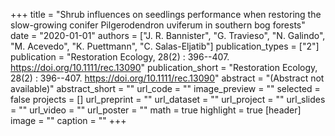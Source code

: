 +++
title = "Shrub influences on seedlings performance when restoring the slow-growing conifer Pilgerodendron uviferum in southern bog forests"
date = "2020-01-01"
authors = ["J. R. Bannister", "G. Travieso", "N. Galindo", "M. Acevedo", "K. Puettmann", "C. Salas-Eljatib"]
publication_types = ["2"]
publication = "Restoration Ecology, 28(2) : 396--407. https://doi.org/10.1111/rec.13090"
publication_short = "Restoration Ecology, 28(2) : 396--407. https://doi.org/10.1111/rec.13090"
abstract = "(Abstract not available)"
abstract_short = ""
url_code = ""
image_preview = ""
selected = false
projects = []
url_preprint = ""
url_dataset = ""
url_project = ""
url_slides = ""
url_video = ""
url_poster = ""
math = true
highlight = true
[header]
image = ""
caption = ""
+++
